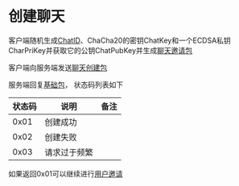 # 创建聊天
客户端随机生成[ChatID](../defines.md#ChatID)、ChaCha20的密钥ChatKey和一个ECDSA私钥CharPriKey并获取它的公钥ChatPubKey并生成[聊天邀请包](../struct/chat-invite-decrypted.md#解密后的聊天邀请包结构)

客户端向服务端发送[聊天创建包](../struct/communicate-package#聊天创建包)

服务端回复[基础包](../struct/communicate-package.md#基础包)， 状态码列表如下

| 状态码 | 说明         | 备注 |
| ------ | ------------ | ---- |
| 0x01   | 创建成功     |      |
| 0x02   | 创建失败     |      |
| 0x03   | 请求过于频繁 |      |

如果返回0x01可以继续进行[用户邀请](invite-user.md)